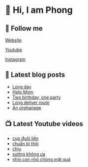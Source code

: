 # 👋 Hi, I am Phong

## 🔗 Follow me

[Website](https://phongever.xyz "Website")

[Youtube](https://www.youtube.com/@phongever "Youtube")

[Instagram](https://www.instagram.com/phongever "Instagram")

## 📝 Latest blog posts

<!-- BLOG-POST-LIST:START -->
- [Long day](https://phongever.xyz/blog/long-day/)
- [Help Mom](https://phongever.xyz/blog/help-mom/)
- [Two birthday, one party](https://phongever.xyz/blog/two-birthday-one-party/)
- [Long deliver route](https://phongever.xyz/blog/long-deliver-route/)
- [An orphanage](https://phongever.xyz/blog/an-orphanage/)
<!-- BLOG-POST-LIST:END -->

## 📺 Latest Youtube videos

<!-- YOUTUBE-VIDEO-LIST:START -->
- [cụp đuôi liền](https://www.youtube.com/shorts/Z4h91BKgx9M)
- [chuẩn bị thôi](https://www.youtube.com/shorts/c9dCmdoCK7M)
- [chịu](https://www.youtube.com/shorts/gpEoIhL9760)
- [sướng không ưa](https://www.youtube.com/shorts/oxnRt3CP18Y)
- [nhìn con nhỏ chóng mặt quá](https://www.youtube.com/shorts/HWfUxoquEr4)
<!-- YOUTUBE-VIDEO-LIST:END -->
